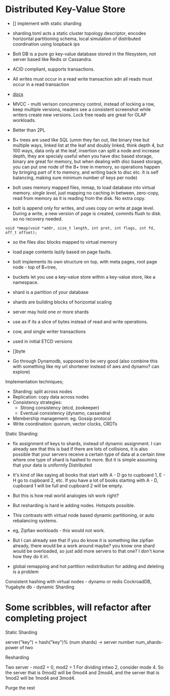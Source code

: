 # Distributed Key-Value Store

- [] implement with static sharding

- sharding.toml acts a static cluster topology descriptor, encodes horizontal partitioning schema, local simulation of distributed coordination using loopback ips

- Bolt DB is a pure go key-value database stored in the filesystem, not server based like Redis or Cassandra.
- ACID compliant, supports transactions.
- All writes must occur in a read write transaction adn all reads must occur in a read transaction
- [docs](https://pkg.go.dev/go.etcd.io/bbolt)
- MVCC - multi verison concurrency control, instead of locking a row, keep multiple versions, readers see a consistent screenshot while writers create new versions. Lock free reads are great for OLAP workloads.
- Better than 2PL

- B+ trees are used like SQL (umm they fan out, like binary tree but multiple ways, linked list at the leaf and doubly linked, think depth 4, but 100 ways, data only at the leaf, insertion can split a node and increase depth, they are specialy useful when you have disc based storage, binary are great for memory, but when dealing with disc based storage, you can put one node of the B+ tree in memory, so operations happen by bringing part of it to memory, and writing back to disc etc. It is self balancing, making sure minimum number of keys per node)

- bolt uses memory mapped files, mmap, to load database into virtual memory. _single level_, just mapping no caching in between, zero-copy, read from memory as it is reading from the disk. No extra copy.

- bolt is append only for writes, and uses copy on write at page level. During a write, a new version of page is created, commits flush to disk. so no recovery needed.

`void *mmap(void *addr, size_t length, int prot, int flags, int fd, off_t offset);`

- so the files disc blocks mapped to virtual memory
- load page contents lazily based on page faults.
- bolt implements its own structure on top, with meta pages, root page node - top of B+tree,

- buckets let you use a key-value store within a key-value store, like a namespace.
- shard is a partition of your database
- shards are building blocks of horizontal scaling
- server may hold one or more shards

- use as if its a slice of bytes instead of read and write operations.
- cow, and single writer transactions

- used in initial ETCD versions
- []byte
- Go through Dynamodb, supposed to be very good (also combine this with something like my url shortener instead of aws and dynamo? can explore)

Implementation techniques;

- Sharding: split across nodes
- Replication: copy data across nodes
- Consistency strategies:
  - Strong consistency (etcd, zookeeper)
  - Eventual consistency (dynamo, cassandra)
- Membership management: eg. Gossip protocol
- Write coordination: quorum, vector clocks, CRDTs

Static Sharding:

- fix assignment of keys to shards, instead of dynamic assignment. I can already see that this is bad if there are lots of collisions, it is also possible that your servers receive a certain type of data at a certain time where one type of shard is hashed to more. But it is simple assuming that your data is uniformly Distributed

- It's kind of like saying all books that start with A - D go to cupboard 1, E - H go to cupboard 2, etc. If you have a lot of books starting with A - D, cupboard 1 will be full and cupboard 2 will be empty.
- But this is how real world analogies ish work right?

- But resharding is hard ie adding nodes. Hotspots possible.

- This contrasts with virtual node based dynamic partitioning, or auto rebalancing systems.
- eg, Zipfian workloads - this would not work.
- But I can already see that if you do know it is something like zipfian already, there would be a work around maybe? you know one shard would be overloaded, so just add more servers to that one? I don't konw how they do it irl.
- global remapping and hot partition redistribution for adding and deleting is a problem

Consistent hashing with virtual nodes - dynamo or redis
CockroadDB, Yugabyte db - dynamic Sharding

# Some scribbles, will refactor after completing project

Static Sharding

server("key") = hash("key")% (num shards) -> server number
num_shards-power of two

Resharding

Two server - mod2 = 0, mod2 = 1
For dividing intwo 2, consider mode 4. So the server that is 0mod2 will be 0mod4 and 2mod4, and the server that is 1mod2 will be 1mod4 and 3mod4.

Purge the rest
